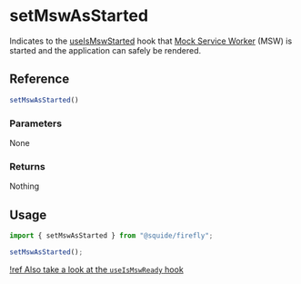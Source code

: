 # setMswAsStarted

Indicates to the [useIsMswStarted](./useIsMswReady.md) hook that [Mock Service Worker](https://mswjs.io/) (MSW) is started and the application can safely be rendered.

## Reference

```ts
setMswAsStarted()
```

### Parameters

None

### Returns

Nothing

## Usage

```ts
import { setMswAsStarted } from "@squide/firefly";

setMswAsStarted();
```

[!ref Also take a look at the `useIsMswReady` hook](./useIsMswReady.md)
